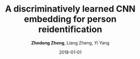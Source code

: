 ---
title: "A discriminatively learned CNN embedding for person reidentification"
collection: publications
permalink: /publication/2018-01-01-A-discriminatively-learned-CNN-embedding-for-person-reidentification
date: 2018-01-01
doi: 10.1145/3159171
venue: 'ACM Transactions on Multimedia Computing, Communications, and Applications (TOMM)'
paperurl: 'https://zdzheng.xyz/files/TOMM18.pdf'
code: 'https://github.com/layumi/2016_person_re-ID'
author: '<strong>Zhedong Zheng</strong>,  Liang Zheng,  Yi Yang'
citation: ' Zhedong Zheng,  Liang Zheng,  Yi Yang, &quot;A discriminatively learned CNN embedding for person reidentification.&quot; ACM Transactions on Multimedia Computing, Communications, and Applications (TOMM), 2018. DOI: 10.1145/3159171'
pub_year: '2018'
bib: >
    '@article{zheng2018discriminatively,
    author = "Zheng, Zhedong and Zheng, Liang and Yang, Yi",
    doi = "10.1145/3159171",
    title = "A discriminatively learned CNN embedding for person reidentification",
    journal = "ACM Transactions on Multimedia Computing, Communications, and Applications (TOMM)",
    volume = "14",
    number = "1",
    pages = "13",
    year = "2018",
    publisher = "ACM",
    code = "https://github.com/layumi/2016\_person\_re-ID",
    url = "https://zdzheng.xyz/files/TOMM18.pdf"
    }'
---
